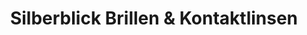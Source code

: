---
title: "Silberblick Brillen & Kontaktlinsen"
url: /dreieich/silberblick-brillen-und-kontaktlinsen/
shop: Optiker
---